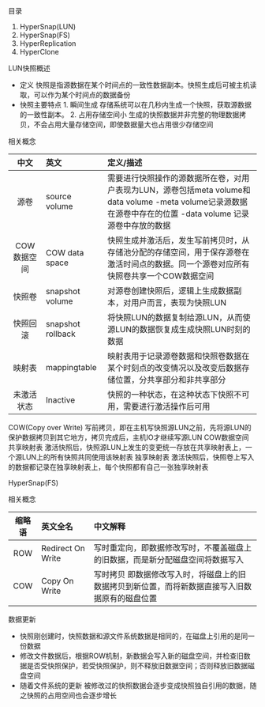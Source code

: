 目录
1. HyperSnap(LUN)
2. HyperSnap(FS)
3. HyperReplication
4. HyperClone

LUN快照概述

- 定义 快照是指源数据在某个时间点的一致性数据副本。快照生成后可被主机读取，可以作为某个时间点的数据备份
- 快照主要特点 1. 瞬间生成 存储系统可以在几秒内生成一个快照，获取源数据的一致性副本。 2. 占用存储空间小 生成的快照数据并非完整的物理数据拷贝，不会占用大量存储空间，即使数据量大也占用很少存储空间

相关概念

|中文|英文|定义/描述|
|:---:|:---|:---|
|源卷|source volume|需要进行快照操作的源数据所在卷，对用户表现为LUN，源卷包括meta volume和data volume -meta volume记录源数据在源卷中存在的位置 -data volume 记录源卷中存放的数据|
|COW数据空间|COW data space|快照生成并激活后，发生写前拷贝时，从存储池分配的存储空间，用于保存源卷在激活时间点的数据。同一个源卷对应所有快照卷共享一个COW数据空间|
|快照卷|snapshot volume|对源卷创建快照后，逻辑上生成数据副本，对用户而言，表现为快照LUN|
|快照回滚|snapshot rollback|将快照LUN的数据复制给源LUN，从而使源LUN的数据恢复成生成快照LUN时刻的数据|
|映射表|mappingtable|映射表用于记录源卷数据和快照卷数据在某个时刻点的改变情况以及改变后数据存储位置，分共享部分和非共享部分|
|未激活状态|Inactive|快照的一种状态，在这种状态下快照不可用，需要进行激活操作后可用|

COW(Copy over Write) 写前拷贝，即在主机写快照源LUN之前，先将源LUN的保护数据拷贝到其它地方，拷贝完成后，主机IO才继续写源LUN
COW数据空间 
共享映射表 激活快照后，快照源LUN上发生的变更统一存放在共享映射表上，一个源LUN上的所有快照共同使用该映射表
独享映射表 激活快照后，快照卷上写入的数据都记录在独享映射表上，每个快照都有自己一张独享映射表

HyperSnap(FS)

相关概念

|缩略语|英文全名|中文解释|
|:---:|:---|:---|
|ROW|Redirect On Write|写时重定向，即数据修改写时，不覆盖磁盘上的旧数据，而是新分配磁盘空间将数据写入|
|COW|Copy On Write|写时拷贝 即数据修改写入时，将磁盘上的旧数据拷贝到新位置，而将新数据直接写入旧数据原有的磁盘位置|

数据更新
- 快照刚创建时，快照数据和源文件系统数据是相同的，在磁盘上引用的是同一份数据
- 修改文件数据后，根据ROW机制，新数据会写入新的磁盘空间，并检查旧数据是否受快照保护，若受快照保护，则不释放旧数据空间；否则释放旧数据磁盘空间
- 随着文件系统的更新 被修改过的快照数据会逐步变成快照独自引用的数据，随之快照的占用空间也会逐步增长


